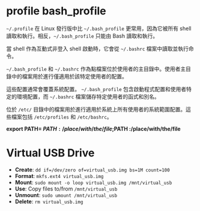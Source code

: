 





# profile bash_profile

`~/.profile` 在 Linux 發行版中比 `~/.bash_profile` 更常用，因為它被所有 shell 讀取和執行。相反，`~/.bash_profile` 只能由 Bash 讀取和執行。

當 shell 作為互動式非登入 shell 啟動時，它會從 `~/.bashrc` 檔案中讀取並執行命令。

`~/.bash_profile` 和 `~/.bashrc` 作為點檔案位於使用者的主目錄中。使用者主目錄中的檔案用於進行僅適用於該特定使用者的配置。

這些配置通常會覆蓋系統配置。 `~/.bash_profile` 包含啟動程式配置和使用者特定的環境配置，而 `~/.bashrc` 檔案儲存特定使用者的函式和別名。

位於 `/etc/` 目錄中的檔案用於進行適用於系統上所有使用者的系統範圍配置。這些檔案包括 `/etc/profiles` 和 `/etc/bashrc`。

**export PATH= $PATH :/place/with/the/file;$PATH :/place/with/the/file**






# Virtual USB Drive
- **Create**: `dd if=/dev/zero of=virtual_usb.img bs=1M count=100`
- **Format**: `mkfs.ext4 virtual_usb.img`
- **Mount**: `sudo mount -o loop virtual_usb.img /mnt/virtual_usb`
- **Use**: Copy files to/from `/mnt/virtual_usb`
- **Unmount**: `sudo umount /mnt/virtual_usb`
- **Delete**: `rm virtual_usb.img`
